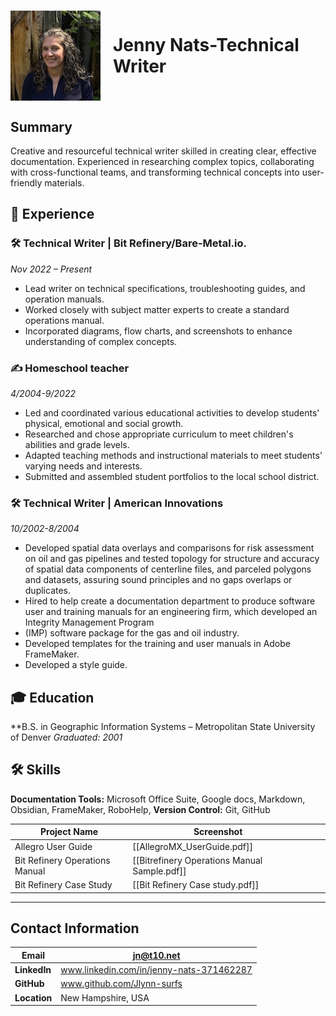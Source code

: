 
<h1 style="display: flex; align-items: center;">
    <img src="Cropped_image2.jpeg" alt="Image" width="150" style="margin-right: 20px;">
    Jenny Nats-Technical Writer
</h1>

## Summary
Creative and resourceful technical writer skilled in creating clear, effective documentation. Experienced in researching complex topics, collaborating with cross-functional teams, and transforming technical concepts into user-friendly materials. 

## 💼 Experience
### 🛠 Technical Writer | Bit Refinery/Bare-Metal.io.
*Nov 2022 – Present*
- Lead writer on technical specifications, troubleshooting guides, and operation manuals.
- Worked closely with subject matter experts to create a standard operations manual.
- Incorporated diagrams, flow charts, and screenshots to enhance understanding of complex concepts.
### ✍️ Homeschool teacher
*4/2004-9/2022*
- Led and coordinated various educational activities to develop students' physical, emotional and social growth.
- Researched and chose appropriate curriculum to meet children's abilities and grade levels.
- Adapted teaching methods and instructional materials to meet students' varying needs and interests.
- Submitted and assembled student portfolios to the local school district.
### 🛠 Technical Writer | American Innovations
*10/2002-8/2004*
- Developed spatial data overlays and comparisons for risk assessment on oil and gas pipelines and tested topology for structure and accuracy of spatial data components of centerline files, and parceled polygons and datasets, assuring sound principles and no gaps overlaps or duplicates.
- Hired to help create a documentation department to produce software user and training manuals for an engineering firm, which developed an Integrity Management Program
- (IMP) software package for the gas and oil industry.
- Developed templates for the training and user manuals in Adobe FrameMaker.
- Developed a style guide.
## 🎓 Education
**B.S. in Geographic Information Systems – Metropolitan State University of Denver *Graduated: 2001*
## 🛠 Skills
**Documentation Tools:** Microsoft Office Suite, Google docs, Markdown, Obsidian,  FrameMaker, RoboHelp,
**Version Control:** Git, GitHub 

| Project Name                   | Screenshot                                   |     |     |
| ------------------------------ | -------------------------------------------- | --- | --- |
| Allegro User Guide             | [[AllegroMX_UserGuide.pdf]]                  |     |     |
| Bit Refinery Operations Manual | [[Bitrefinery Operations Manual Sample.pdf]] |     |     |
| Bit Refinery Case Study        | [[Bit Refinery Case study.pdf]]              |     |     |

---
## Contact Information

| **Email**    | jn@t10.net                               |
| ------------ | ---------------------------------------- |
| **LinkedIn** | www.linkedin.com/in/jenny-nats-371462287 |
| **GitHub**   | www.github.com/Jlynn-surfs               |
| **Location** | New Hampshire, USA                       |


